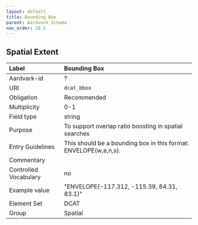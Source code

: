 ```yaml
---
layout: default
title: Bounding Box
parent: Aardvark Schema
nav_order: 18.5
---
```


## Spatial Extent

| Label                 | Bounding Box                                                                                                        |
|:--------------------- |:------------------------------------------------------------------------------------------------------------------------ |
| Aardvark-id           | ?                                                                                                                        |
| URI                   | `dcat_bbox`                                                                                                              |
| Obligation            | Recommended                                                                                                              |
| Multiplicity          | 0-1                                                                                                                      |
| Field type            | string                                                                                                                   |
| Purpose               | To support overlap ratio boosting in spatial searches                                                                    |
| Entry Guidelines      | This should be a bounding box in this format: ENVELOPE(w,e,n,s).                                                         |
| Commentary            |                                                                                                                          |
| Controlled Vocabulary | no                                                                                                                       |
| Example value         | "ENVELOPE(-117.312, -115.39, 84.31, 83.1)"                                                                               |
| Element Set           | DCAT                                                                                                                     |
| Group                 | Spatial                                                                                                                  |
